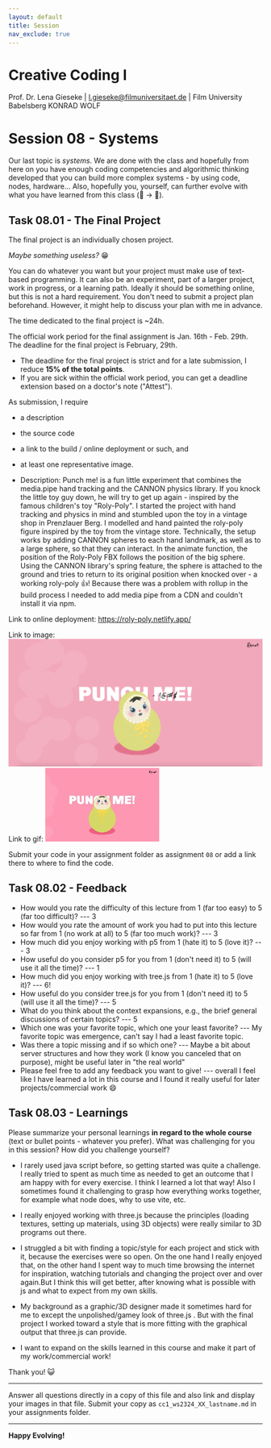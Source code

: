 ```yaml
---
layout: default
title: Session
nav_exclude: true
---
```



# Creative Coding I

Prof. Dr. Lena Gieseke \| l.gieseke@filmuniversitaet.de  \| Film University Babelsberg KONRAD WOLF
  


# Session 08 - Systems

Our last topic is *systems*. We are done with the class and hopefully from here on you have enough coding competencies and algorithmic thinking developed that you can build more complex systems - by using code, nodes, hardware... Also, hopefully you, yourself, can further evolve with what you have learned from this class (🐛 -> 🦋). 

## Task 08.01 - The Final Project 

The final project is an individually chosen project. 
  
*Maybe something useless?* 😁  
  
You can do whatever you want but your project must make use of text-based programming. It can also be an experiment, part of a larger project, work in progress, or a learning path. Ideally it should be something online, but this is not a hard requirement. You don't need to submit a project plan beforehand. However, it might help to discuss your plan with me in advance.  

The time dedicated to the final project is ~24h.

The official work period for the final assignment is Jan. 16th - Feb. 29th. The deadline for the final project is February, 29th.

* The deadline for the final project is strict and for a late submission, I reduce **15% of the total points**.
* If you are sick within the official work period, you can get a deadline extension based on a doctor's note ("Attest").

As submission, I require

* a description
* the source code
* a link to the build / online deployment or such, and
* at least one representative image.


* Description: Punch me! is a fun little experiment that combines the media.pipe hand tracking and the CANNON physics library. If you knock the little toy guy down, he will try to get up again - inspired by the famous children's toy "Roly-Poly". I started the project with hand tracking and physics in mind and stumbled upon the toy in a vintage shop in Prenzlauer Berg. I modelled and hand painted the roly-poly figure inspired by the toy from the vintage store. Technically, the setup works by adding CANNON spheres to each hand landmark, as well as to a large sphere, so that they can interact. In the animate function, the position of the Roly-Poly FBX follows the position of the big sphere. Using the CANNON library's spring feature, the sphere is attached to the ground and tries to return to its original position when knocked over - a working roly-poly 👍! Because there was a problem with rollup in the build process I needed to add media pipe from a CDN and couldn't install it via npm. 

Link to online deployment: https://roly-poly.netlify.app/

Link to image: ![alt text](roly_poly.png)
Link to gif: ![alt text](roly_poly.gif)
 
Submit your code in your assignment folder as assignment `08` or add a link there to where to find the code.


## Task 08.02 - Feedback

* How would you rate the difficulty of this lecture from 1 (far too easy) to 5 (far too difficult)? --- 3
* How would you rate the amount of work you had to put into this lecture so far from 1 (no work at all) to 5 (far too much work)? --- 3
* How much did you enjoy working with p5 from 1 (hate it) to 5 (love it)? --- 3
* How useful do you consider p5 for you from 1 (don't need it) to 5 (will use it all the time)? --- 1
* How much did you enjoy working with tree.js from 1 (hate it) to 5 (love it)? --- 6!
* How useful do you consider tree.js for you from 1 (don't need it) to 5 (will use it all the time)? --- 5
* What do you think about the context expansions, e.g., the brief general discussions of certain topics? --- 5
* Which one was your favorite topic, which one your least favorite? --- My favorite topic was emergence, can't say I had a least favorite topic. 
* Was there a topic missing and if so which one? --- Maybe a bit about server structures and how they work (I know you canceled that on purpose), might be useful later in "the real world"
* Please feel free to add any feedback you want to give! --- overall I feel like I have learned a lot in this course and I found it really useful for later projects/commercial work 😄


## Task 08.03 - Learnings

Please summarize your personal learnings **in regard to the whole course** (text or bullet points - whatever you prefer). What was challenging for you in this session? How did you challenge yourself?
* I rarely used java script before, so getting started was quite a challenge. I really tried to spent as much time as needed to get an outcome that I am happy with for every exercise. I think I learned a lot that way! Also I sometimes found it challenging to grasp how everything works together, for example what node does, why to use vite, etc. 
* I really enjoyed working with three.js because the principles (loading textures, setting up materials, using 3D objects) were really similar to 3D programs out there.
  
* I struggled a bit with finding a topic/style for each project and stick with it, because the exercises were so open. On the one hand I really enjoyed that, on the other hand I spent way to much time browsing the internet for inspiration, watching tutorials and changing the project over and over again.But I think this will get better, after knowing what is possible with js and what to expect from my own skills.   
  
* My background as a graphic/3D designer made it sometimes hard for me to except the unpolished/gamey look of three.js . But with the final project I worked toward a style that is more fitting with the graphical output that three.js can provide. 

* I want to expand on the skills learned in this course and make it part of my work/commercial work! 
  
Thank you! 😺

---

Answer all questions directly in a copy of this file and also link and display your images in that file. Submit your copy as `cc1_ws2324_XX_lastname.md` in your assignments folder.


---

**Happy Evolving!**